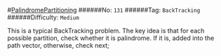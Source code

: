 #[PalindromePartitioning](https://leetcode.com/problems/palindrome-partitioning/)
######No: `131`
######Tag: `BackTracking`
######Difficulty: `Medium`

This is a typical BackTracking problem. The key idea is that for each possible partition, check whether it is 
palindrome. If it is, added into the path vector, otherwise, check next;
